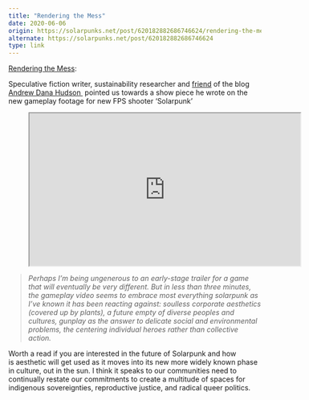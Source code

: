 ```yaml
---
title: "Rendering the Mess"
date: 2020-06-06
origin: https://solarpunks.net/post/620182882686746624/rendering-the-mess
alternate: https://solarpunks.net/post/620182882686746624
type: link
---
```


<a href="https://medium.com/solarpunks/rendering-the-mess-778a36a5d544">Rendering the Mess</a>: <p>Speculative fiction writer, sustainability researcher and <a href="https://solarpunks.net/tagged/Andrew-Dana-Hudson">friend</a> of the blog <a href="https://andrewdanahudson.com/">Andrew Dana Hudson </a> pointed us towards a show piece he wrote on the new gameplay footage for new FPS shooter ‘Solarpunk’</p><figure data-provider="youtube" data-orig-width="540" data-url="https%3A%2F%2Fyoutu.be%2FOzXfAXhqwTQ" data-orig-height="304"><iframe allowfullscreen src="https://www.youtube.com/embed/OzXfAXhqwTQ?feature=oembed&enablejsapi=1&origin=https://safe.txmblr.com&wmode=opaque" width="540" height="304"></iframe></figure><blockquote><p><i>Perhaps I’m being ungenerous to an early-stage trailer for a game that will eventually be very different. But in less than three minutes, the gameplay video seems to embrace most everything solarpunk as I’ve known it has been reacting against: soulless corporate aesthetics (covered up by plants), a future empty of diverse peoples and cultures, gunplay as the answer to delicate social and environmental problems, the centering individual heroes rather than collective action.</i><br></p></blockquote><p>Worth a read if you are interested in the future of Solarpunk and how is aesthetic will get used as it moves into its new more widely known phase in culture, out in the sun. I think it speaks to our communities need to continually restate our commitments to create a multitude of spaces for indigenous sovereignties, reproductive justice, and radical queer politics.</p>